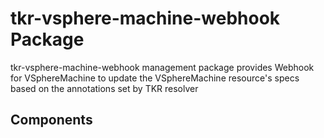 # tkr-vsphere-machine-webhook Package

tkr-vsphere-machine-webhook management package provides Webhook for VSphereMachine to update the VSphereMachine resource's specs based on the annotations set by TKR resolver

## Components
